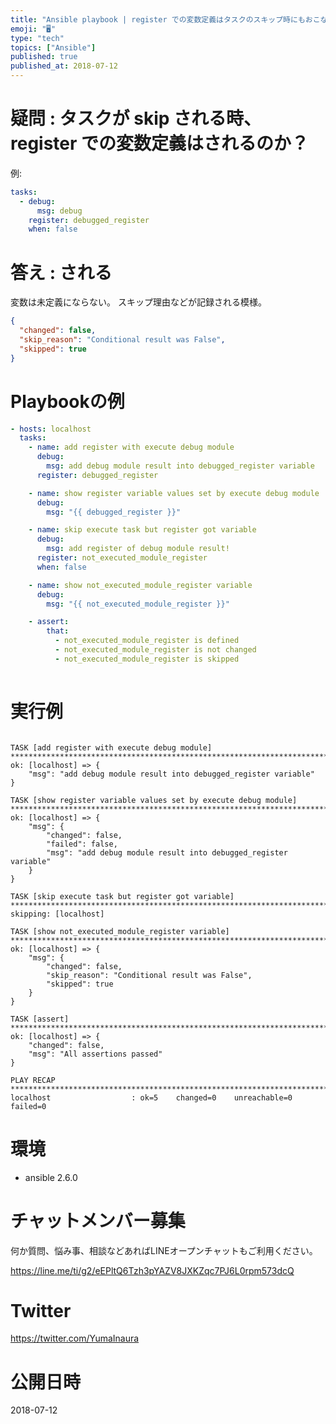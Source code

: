 ```yaml
---
title: "Ansible playbook | register での変数定義はタスクのスキップ時にもおこなわれる"
emoji: "🖥"
type: "tech"
topics: ["Ansible"]
published: true
published_at: 2018-07-12
---
```


# 疑問 : タスクが skip される時、 register での変数定義はされるのか？

例:

```yaml
tasks:
  - debug:
      msg: debug
    register: debugged_register
    when: false
```

# 答え : される

変数は未定義にならない。
スキップ理由などが記録される模様。

```json
{
  "changed": false,
  "skip_reason": "Conditional result was False",
  "skipped": true
}
```



# Playbookの例

```register.yml
- hosts: localhost
  tasks:
    - name: add register with execute debug module
      debug:
        msg: add debug module result into debugged_register variable
      register: debugged_register

    - name: show register variable values set by execute debug module
      debug:
        msg: "{{ debugged_register }}"

    - name: skip execute task but register got variable
      debug:
        msg: add register of debug module result!
      register: not_executed_module_register
      when: false

    - name: show not_executed_module_register variable
      debug:
        msg: "{{ not_executed_module_register }}"

    - assert:
        that:
          - not_executed_module_register is defined
          - not_executed_module_register is not changed
          - not_executed_module_register is skipped
 
``` 


# 実行例

```

TASK [add register with execute debug module] ****************************************************************************************************
ok: [localhost] => {
    "msg": "add debug module result into debugged_register variable"
}

TASK [show register variable values set by execute debug module] *********************************************************************************
ok: [localhost] => {
    "msg": {
        "changed": false, 
        "failed": false, 
        "msg": "add debug module result into debugged_register variable"
    }
}

TASK [skip execute task but register got variable] ***********************************************************************************************
skipping: [localhost]

TASK [show not_executed_module_register variable] ************************************************************************************************
ok: [localhost] => {
    "msg": {
        "changed": false, 
        "skip_reason": "Conditional result was False", 
        "skipped": true
    }
}

TASK [assert] ************************************************************************************************************************************
ok: [localhost] => {
    "changed": false, 
    "msg": "All assertions passed"
}

PLAY RECAP ***************************************************************************************************************************************
localhost                  : ok=5    changed=0    unreachable=0    failed=0   

```

# 環境

- ansible 2.6.0








<!-- Update From Qiita API -->

# チャットメンバー募集


何か質問、悩み事、相談などあればLINEオープンチャットもご利用ください。

https://line.me/ti/g2/eEPltQ6Tzh3pYAZV8JXKZqc7PJ6L0rpm573dcQ





# Twitter


https://twitter.com/YumaInaura


<!-- Update From Qiita API -->



# 公開日時

2018-07-12
